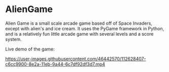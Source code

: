 # AlienGame

Alien Game is a small scale arcade game based off of Space Invaders, except with alien's and ice cream. 
It uses the PyGame framework in Python, and is a relatively fun little arcade game with several levels and a score system.

Live demo of the game:


https://user-images.githubusercontent.com/46442570/112628407-c6cc9900-8e2a-11eb-9a44-6c7df92df3d7.mp4


